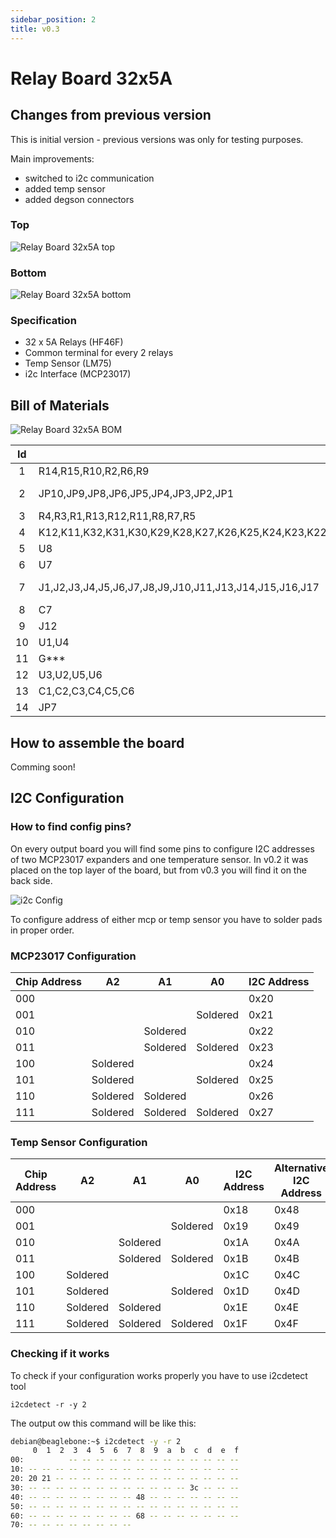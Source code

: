 ```yaml
---
sidebar_position: 2
title: v0.3
---
```


# Relay Board 32x5A

## Changes from previous version

This is initial version - previous versions was only for testing purposes.

Main improvements:

- switched to i2c communication
- added temp sensor
- added degson connectors

### Top

![Relay Board 32x5A top](/img/32x5a_v0.3_top_small.jpg)

### Bottom

![Relay Board 32x5A bottom](/img/32x5a_v0.3_bottom_small.jpg)

### Specification

- 32 x 5A Relays (HF46F)
- Common terminal for every 2 relays
- Temp Sensor (LM75)
- i2c Interface (MCP23017)

## Bill of Materials

![Relay Board 32x5A BOM](/img/32x5a_v0.3_bom.jpg)


|Id |Oznaczenie                                                                                                            |Obudowa                                              |Ilość|Oznaczenie          |
|:-:|----------------------------------------------------------------------------------------------------------------------|-----------------------------------------------------|-----|--------------------|
|1  |R14,R15,R10,R2,R6,R9                                                                                                  |R_0603_1608Metric                                    |6    |4.7k                |
|2  |JP10,JP9,JP8,JP6,JP5,JP4,JP3,JP2,JP1                                                                                  |SolderJumper-2_P1.3mm_Open_RoundedPad1.0x1.5mm       |9    |NO_Small            |
|3  |R4,R3,R1,R13,R12,R11,R8,R7,R5                                                                                         |R_0603_1608Metric                                    |9    |10k                 |
|4  |K12,K11,K32,K31,K30,K29,K28,K27,K26,K25,K24,K23,K22,K21,K20,K19,K18,K17,K16,K15,K14,K13,K10,K9,K8,K7,K6,K5,K4,K3,K2,K1|HF46F                                                |32   |HF46F               |
|5  |U8                                                                                                                    |MSOP-8_3x3mm_P0.65mm                                 |1    |MCP9808_MSOP        |
|6  |U7                                                                                                                    |SO-8_3.9x4.9mm_P1.27mm                               |1    |MCP9808_SO8         |
|7  |J1,J2,J3,J4,J5,J6,J7,J8,J9,J10,J11,J13,J14,J15,J16,J17                                                                |PhoenixContact_GMSTBA_2,5_3-G_1x03_P7.50mm_Horizontal|16   |Screw_Terminal_01x03|
|8  |C7                                                                                                                    |C_0603_1608Metric                                    |1    |100n                |
|9  |J12                                                                                                                   |PinHeader_2x04_P2.54mm_Vertical                      |1    |Conn_02x04_Odd_Even |
|10 |U1,U4                                                                                                                 |SSOP-28_5.3x10.2mm_P0.65mm                           |2    |MCP23017_SS         |
|11 |G***                                                                                                                  |boneIO_LOGO                                          |1    |LOGO                |
|12 |U3,U2,U5,U6                                                                                                           |SOIC-18W_7.5x11.6mm_P1.27mm                          |4    |ULN2803A            |
|13 |C1,C2,C3,C4,C5,C6                                                                                                     |C_0603_1608Metric                                    |6    |100nF               |
|14 |JP7   

## How to assemble the board

Comming soon!

## I2C Configuration

### How to find config pins?

On every output board you will find some pins to configure I2C addresses of two MCP23017 expanders and one temperature sensor. In v0.2 it was placed on the top layer of the board, but from v0.3 you will find it on the back side.

![i2c Config](/img/i2c-config.jpg)

To configure address of either mcp or temp sensor you have to solder pads in proper order.

### MCP23017 Configuration

| Chip Address | A2       | A1       | A0       | I2C Address |
| ------------ | -------- | -------- | -------- | ----------- |
| 000          |          |          |          | 0x20        |
| 001          |          |          | Soldered | 0x21        |
| 010          |          | Soldered |          | 0x22        |
| 011          |          | Soldered | Soldered | 0x23        |
| 100          | Soldered |          |          | 0x24        |
| 101          | Soldered |          | Soldered | 0x25        |
| 110          | Soldered | Soldered |          | 0x26        |
| 111          | Soldered | Soldered | Soldered | 0x27        |

### Temp Sensor Configuration

| Chip Address | A2       | A1       | A0       | I2C Address | Alternative I2C Address |
| ------------ | -------- | -------- | -------- | ----------- | ----------------------- |
| 000          |          |          |          | 0x18        | 0x48                    |
| 001          |          |          | Soldered | 0x19        | 0x49                    |
| 010          |          | Soldered |          | 0x1A        | 0x4A                    |
| 011          |          | Soldered | Soldered | 0x1B        | 0x4B                    |
| 100          | Soldered |          |          | 0x1C        | 0x4C                    |
| 101          | Soldered |          | Soldered | 0x1D        | 0x4D                    |
| 110          | Soldered | Soldered |          | 0x1E        | 0x4E                    |
| 111          | Soldered | Soldered | Soldered | 0x1F        | 0x4F                    |

### Checking if it works

To check if your configuration works properly you have to use i2cdetect tool

```console
i2cdetect -r -y 2
```

The output ow this command will be like this:

```bash
debian@beaglebone:~$ i2cdetect -y -r 2
     0  1  2  3  4  5  6  7  8  9  a  b  c  d  e  f
00:          -- -- -- -- -- -- -- -- -- -- -- -- --
10: -- -- -- -- -- -- -- -- -- -- -- -- -- -- -- --
20: 20 21 -- -- -- -- -- -- -- -- -- -- -- -- -- --
30: -- -- -- -- -- -- -- -- -- -- -- -- 3c -- -- --
40: -- -- -- -- -- -- -- -- 48 -- -- -- -- -- -- --
50: -- -- -- -- -- -- -- -- -- -- -- -- -- -- -- --
60: -- -- -- -- -- -- -- -- 68 -- -- -- -- -- -- --
70: -- -- -- -- -- -- -- --
```
